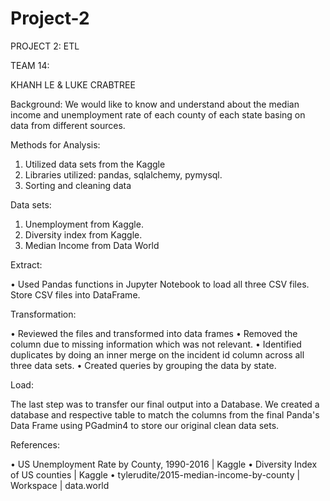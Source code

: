 # Project-2
PROJECT 2: ETL

TEAM 14: 

KHANH LE & LUKE CRABTREE

Background:
We would like to know and understand about the median income and unemployment rate of each county of each state basing on data from different sources.

Methods for Analysis:

1.	Utilized data sets from the Kaggle 
2.	Libraries utilized: pandas, sqlalchemy, pymysql.
3.	Sorting and cleaning data

Data sets:
1.	Unemployment from Kaggle.
2.	Diversity  index from Kaggle.
3.	Median Income from Data World

Extract: 

•	Used Pandas functions in Jupyter Notebook to load all three CSV files. Store CSV files into DataFrame.

Transformation:

•	Reviewed the files and transformed into data frames
•	Removed the column due to missing information which was not relevant.
•	Identified duplicates by doing an inner merge on the incident id column across all three data sets.
•	Created queries by grouping the data by state.

Load:

The last step was to transfer our final output into a Database. We created a database and respective table to match the columns from the final Panda's Data Frame using PGadmin4 to store our original clean data sets. 

References:

•	US Unemployment Rate by County, 1990-2016 | Kaggle
•	Diversity Index of US counties | Kaggle
•	tylerudite/2015-median-income-by-county | Workspace | data.world





	

